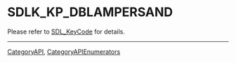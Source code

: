 # SDLK_KP_DBLAMPERSAND

Please refer to [SDL_KeyCode](SDL_KeyCode) for details.

----
[CategoryAPI](CategoryAPI), [CategoryAPIEnumerators](CategoryAPIEnumerators)

